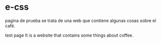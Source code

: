 # e-css

pagina de prueba 
se trata de una web que contiene algunas cosas sobre el café.


test page
It is a website that contains some things about coffee.
